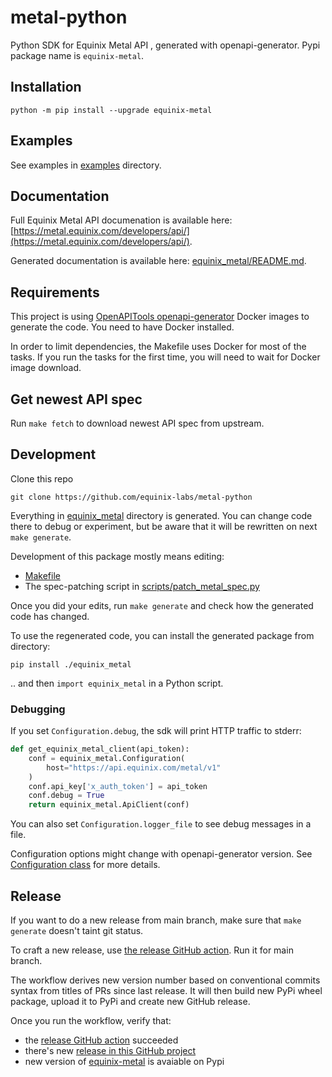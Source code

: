 # metal-python

Python SDK for Equinix Metal API , generated with openapi-generator. Pypi package name is `equinix-metal`.

## Installation

```
python -m pip install --upgrade equinix-metal
```

## Examples

See examples in [examples](examples) directory.

## Documentation


Full Equinix Metal API documenation is available here: [https://metal.equinix.com/developers/api/](https://metal.equinix.com/developers/api/).

Generated documentation is available here: [equinix_metal/README.md](equinix_metal/README.md).


## Requirements

This project is using [OpenAPITools openapi-generator](https://github.com/OpenAPITools/openapi-generator) Docker images to generate the code. You need to have Docker installed. 

In order to limit dependencies, the Makefile uses Docker for most of the tasks. If you run the tasks for the first time, you will need to wait for Docker image download.

## Get newest API spec

Run `make fetch` to download newest API spec from upstream.


## Development

Clone this repo

```
git clone https://github.com/equinix-labs/metal-python
```

Everything in [equinix_metal](equinix_metal) directory is generated. You can change code there to debug or experiment, but be aware that it will be rewritten on next `make generate`.

Development of this package mostly means editing:
- [Makefile](Makefile)
- The spec-patching script in [scripts/patch_metal_spec.py](scripts/patch_metal_spec.py)


Once you did your edits, run `make generate` and check how the generated code has changed.

To use the regenerated code, you can install the generated package from directory:

```
pip install ./equinix_metal
```

.. and then `import equinix_metal` in a Python script.

### Debugging

If you set `Configuration.debug`, the sdk will print HTTP traffic to stderr:

```python
def get_equinix_metal_client(api_token):
    conf = equinix_metal.Configuration(
        host="https://api.equinix.com/metal/v1"
    )
    conf.api_key['x_auth_token'] = api_token
    conf.debug = True
    return equinix_metal.ApiClient(conf)
```

You can also set `Configuration.logger_file` to see debug messages in a file.

Configuration options might change with openapi-generator version. See [Configuration class](https://github.com/equinix-labs/metal-python/blob/main/equinix_metal/equinix_metal/configuration.py) for more details.

## Release

If you want to do a new release from main branch, make sure that `make generate` doesn't taint git status.

To craft a new release, use [the release GitHub action](https://github.com/equinix-labs/metal-python/actions/workflows/release.yml). Run it for main branch.

The workflow derives new version number based on conventional commits syntax from titles of PRs since last release. It will then build new PyPi wheel package, upload it to PyPi and create new GitHub release.

Once you run the workflow, verify that:
* the [release GitHub action](https://github.com/equinix-labs/metal-python/actions/workflows/release.yml) succeeded
* there's new [release in this GitHub project](https://github.com/equinix-labs/metal-python/releases)
* new version of [equinix-metal](https://pypi.org/project/equinix-metal/#history) is avaiable on Pypi
